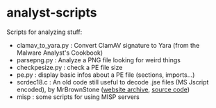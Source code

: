 # analyst-scripts

Scripts for analyzing stuff:

* clamav_to_yara.py : Convert ClamAV signature to Yara (from the Malware Analyst's Cookbook)
* parsepng.py : Analyze a PNG file looking for weird things
* checkpesize.py : check a PE file size
* pe.py : display basic infos about a PE file (sections, imports...)
* scrdec18.c : An old code still useful to decode .jse files (MS Jscript encoded), by MrBrownStone ([website archive](https://web.archive.org/web/20131208110057/http://virtualconspiracy.com/content/articles/breaking-screnc), [source code](https://gist.github.com/bcse/1834878))
* misp : some scripts for using MISP servers
